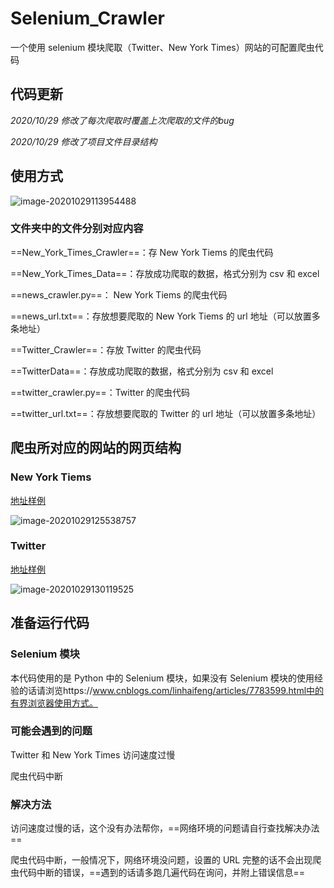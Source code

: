 # Selenium_Crawler

一个使用 selenium 模块爬取（Twitter、New York Times）网站的可配置爬虫代码

## 代码更新

*2020/10/29 修改了每次爬取时覆盖上次爬取的文件的bug*

*2020/10/29 修改了项目文件目录结构*

## 使用方式

![image-20201029113954488](https://gitee.com/masonsxu/cloudimg/raw/master//img/image-20201029113954488.png)

### 文件夹中的文件分别对应内容

==New_York_Times_Crawler==：存 New York Tiems 的爬虫代码

 ==New_York_Times_Data==：存放成功爬取的数据，格式分别为 csv 和 excel

 ==news_crawler.py==： New York Tiems 的爬虫代码

 ==news_url.txt==：存放想要爬取的 New York Tiems 的 url 地址（可以放置多条地址）

==Twitter_Crawler==：存放 Twitter 的爬虫代码

 ==TwitterData==：存放成功爬取的数据，格式分别为 csv 和 excel

 ==twitter_crawler.py==：Twitter 的爬虫代码

 ==twitter_url.txt==：存放想要爬取的 Twitter 的 url 地址（可以放置多条地址）

## 爬虫所对应的网站的网页结构

### New York Tiems

[地址样例](https://www.nytimes.com/search?dropmab=true&endDate=20201015&query=racism&sections=U.S.%7Cnyt%3A%2F%2Fsection%2Fa34d3d6c-c77f-5931-b951-241b4e28681c&sort=best&startDate=20191015)

![image-20201029125538757](https://gitee.com/masonsxu/cloudimg/raw/master//img/image-20201029125538757.png)

### Twitter

[地址样例](<https://twitter.com/search?q=The%20US%20(xenophobia%20OR%20racism%20OR%20racist%20OR%20exclusion)%20until%3A2020-10-01%20since%3A2019-10-01&src=typed_query>)

![image-20201029130119525](https://gitee.com/masonsxu/cloudimg/raw/master//img/image-20201029130119525.png)

## 准备运行代码

### Selenium 模块

本代码使用的是 Python 中的 Selenium 模块，如果没有 Selenium 模块的使用经验的话请浏览https://www.cnblogs.com/linhaifeng/articles/7783599.html中的有界浏览器使用方式。

### 可能会遇到的问题

Twitter 和 New York Times 访问速度过慢

爬虫代码中断

### 解决方法

访问速度过慢的话，这个没有办法帮你，==网络环境的问题请自行查找解决办法==

爬虫代码中断，一般情况下，网络环境没问题，设置的 URL 完整的话不会出现爬虫代码中断的错误，==遇到的话请多跑几遍代码在询问，并附上错误信息==
